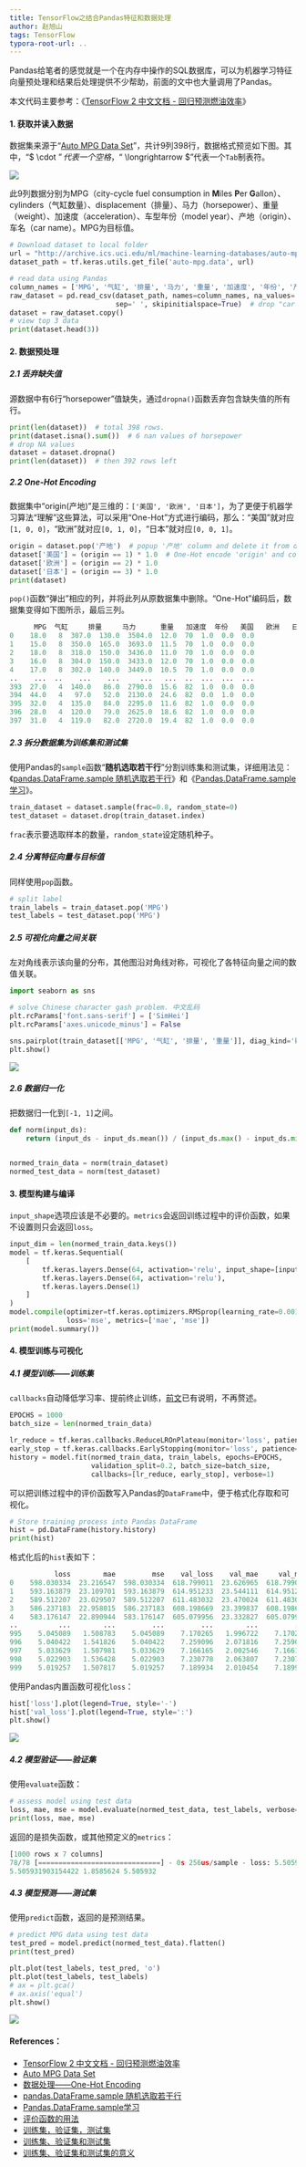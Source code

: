 ```yaml
---
title: TensorFlow之结合Pandas特征和数据处理
author: 赵旭山
tags: TensorFlow
typora-root-url: ..
---
```




Pandas给笔者的感觉就是一个在内存中操作的SQL数据库，可以为机器学习特征向量预处理和结果后处理提供不少帮助，前面的文中也大量调用了Pandas。

本文代码主要参考：《[TensorFlow 2 中文文档 - 回归预测燃油效率](https://geektutu.com/post/tf2doc-ml-basic-regression.html)》



#### 1. 获取并读入数据

数据集来源于“[Auto MPG Data Set](https://archive.ics.uci.edu/ml/datasets/auto+mpg)”，共计9列398行，数据格式预览如下图。其中，“$ \cdot $”代表一个空格，“$ \longrightarrow $”代表一个`Tab`制表符。

![](/assets/images/autoMPGPreview202003312227.jpg)

此9列数据分别为MPG（city-cycle fuel consumption in **M**iles **P**er **G**allon）、cylinders（气缸数量）、displacement（排量）、马力（horsepower）、重量（weight）、加速度（acceleration）、车型年份（model year）、产地（origin）、车名（car name）。MPG为目标值。

```python
# Download dataset to local folder
url = "http://archive.ics.uci.edu/ml/machine-learning-databases/auto-mpg/auto-mpg.data"
dataset_path = tf.keras.utils.get_file('auto-mpg.data', url)

# read data using Pandas
column_names = ['MPG', '气缸', '排量', '马力', '重量', '加速度', '年份', '产地']
raw_dataset = pd.read_csv(dataset_path, names=column_names, na_values='?', comment='\t',
                          sep=' ', skipinitialspace=True)  # drop "car name" using comment='t'
dataset = raw_dataset.copy()
# view top 3 data
print(dataset.head(3))
```

#### 2. 数据预处理

##### 2.1 丢弃缺失值

源数据中有6行“horsepower”值缺失，通过`dropna()`函数丢弃包含缺失值的所有行。

```python
print(len(dataset))  # total 398 rows.
print(dataset.isna().sum())  # 6 nan values of horsepower
# drop NA values
dataset = dataset.dropna()
print(len(dataset))  # then 392 rows left
```

##### 2.2 One-Hot Encoding

数据集中“origin(产地)”是三维的：`['美国', '欧洲', '日本']`，为了更便于机器学习算法“理解”这些算法，可以采用“One-Hot”方式进行编码，那么：“美国”就对应`[1, 0, 0]`，“欧洲”就对应`[0, 1, 0]`，“日本”就对应`[0, 0, 1]`。

```python
origin = dataset.pop('产地')  # popup '产地' column and delete it from dataset
dataset['美国'] = (origin == 1) * 1.0  # One-Hot encode 'origin' and concat to dataset
dataset['欧洲'] = (origin == 2) * 1.0
dataset['日本'] = (origin == 3) * 1.0
print(dataset)
```

`pop()`函数“弹出”相应的列，并将此列从原数据集中删除。“One-Hot”编码后，数据集变得如下图所示，最后三列。

```python
      MPG  气缸     排量     马力      重量   加速度  年份   美国   欧洲   日本
0    18.0   8  307.0  130.0  3504.0  12.0  70  1.0  0.0  0.0
1    15.0   8  350.0  165.0  3693.0  11.5  70  1.0  0.0  0.0
2    18.0   8  318.0  150.0  3436.0  11.0  70  1.0  0.0  0.0
3    16.0   8  304.0  150.0  3433.0  12.0  70  1.0  0.0  0.0
4    17.0   8  302.0  140.0  3449.0  10.5  70  1.0  0.0  0.0
..    ...  ..    ...    ...     ...   ...  ..  ...  ...  ...
393  27.0   4  140.0   86.0  2790.0  15.6  82  1.0  0.0  0.0
394  44.0   4   97.0   52.0  2130.0  24.6  82  0.0  1.0  0.0
395  32.0   4  135.0   84.0  2295.0  11.6  82  1.0  0.0  0.0
396  28.0   4  120.0   79.0  2625.0  18.6  82  1.0  0.0  0.0
397  31.0   4  119.0   82.0  2720.0  19.4  82  1.0  0.0  0.0
```

##### 2.3 拆分数据集为训练集和测试集

使用Pandas的`sample`函数“**随机选取若干行**”分割训练集和测试集，详细用法见：《[pandas.DataFrame.sample 随机选取若干行](https://blog.csdn.net/zhengxu25689/article/details/87347700)》和《[Pandas.DataFrame.sample学习](https://zhuanlan.zhihu.com/p/38255793)》。

```python
train_dataset = dataset.sample(frac=0.8, random_state=0)
test_dataset = dataset.drop(train_dataset.index)
```

`frac`表示要选取样本的数量，`random_state`设定随机种子。

##### 2.4 分离特征向量与目标值

同样使用`pop`函数。

```python
# split label
train_labels = train_dataset.pop('MPG')
test_labels = test_dataset.pop('MPG')
```

##### 2.5 可视化向量之间关联

左对角线表示该向量的分布，其他图沿对角线对称，可视化了各特征向量之间的数值关联。

```python
import seaborn as sns

# solve Chinese character gash problem. 中文乱码
plt.rcParams['font.sans-serif'] = ['SimHei']
plt.rcParams['axes.unicode_minus'] = False

sns.pairplot(train_dataset[['MPG', '气缸', '排量', '重量']], diag_kind='kde')
plt.show()
```

![](/assets/images/pairplot202003312331.jpeg)

##### 2.6 数据归一化

把数据归一化到`[-1, 1]`之间。

```python
def norm(input_ds):
    return (input_ds - input_ds.mean()) / (input_ds.max() - input_ds.min())


normed_train_data = norm(train_dataset)
normed_test_data = norm(test_dataset)
```

#### 3. 模型构建与编译

`input_shape`选项应该是不必要的。`metrics`会返回训练过程中的评价函数，如果不设置则只会返回`loss`。

```python
input_dim = len(normed_train_data.keys())
model = tf.keras.Sequential(
    [
        tf.keras.layers.Dense(64, activation='relu', input_shape=[input_dim, ]),
        tf.keras.layers.Dense(64, activation='relu'),
        tf.keras.layers.Dense(1)
    ]
)
model.compile(optimizer=tf.keras.optimizers.RMSprop(learning_rate=0.001),
              loss='mse', metrics=['mae', 'mse'])
print(model.summary())
```

#### 4. 模型训练与可视化

##### 4.1 模型训练——训练集

`callbacks`自动降低学习率、提前终止训练，[前文](https://yuwenxianglong.github.io/2020/03/30/TensorFlow%E4%B9%8BRNN%E9%A2%84%E6%B5%8B%E6%9C%AA%E6%9D%A5%E6%95%B0%E6%8D%AE.html)已有说明，不再赘述。

```python
EPOCHS = 1000
batch_size = len(normed_train_data)

lr_reduce = tf.keras.callbacks.ReduceLROnPlateau(monitor='loss', patience=10)
early_stop = tf.keras.callbacks.EarlyStopping(monitor='loss', patience=20)
history = model.fit(normed_train_data, train_labels, epochs=EPOCHS,
                    validation_split=0.2, batch_size=batch_size,
                    callbacks=[lr_reduce, early_stop], verbose=1)
```

可以把训练过程中的评价函数写入Pandas的`DataFrame`中，便于格式化存取和可视化。

```python
# Store training process into Pandas DataFrame
hist = pd.DataFrame(history.history)
print(hist)
```

格式化后的`hist`表如下：

```python
           loss        mae         mse    val_loss    val_mae     val_mse     lr
0    598.030334  23.216547  598.030334  618.799011  23.626965  618.799011  0.001
1    593.163879  23.109701  593.163879  614.951233  23.544111  614.951233  0.001
2    589.512207  23.029507  589.512207  611.483032  23.470024  611.483032  0.001
3    586.237183  22.958015  586.237183  608.198669  23.399837  608.198669  0.001
4    583.176147  22.890944  583.176147  605.079956  23.332827  605.079956  0.001
..          ...        ...         ...         ...        ...         ...    ...
995    5.045089   1.508783    5.045089    7.170265   1.996722    7.170265  0.001
996    5.040422   1.541826    5.040422    7.259096   2.071816    7.259096  0.001
997    5.033629   1.507981    5.033629    7.166165   2.002546    7.166165  0.001
998    5.022903   1.536428    5.022903    7.230778   2.063807    7.230778  0.001
999    5.019257   1.507817    5.019257    7.189934   2.010454    7.189934  0.001
```

使用Pandas内置函数可视化`loss`：

```python
hist['loss'].plot(legend=True, style='-')
hist['val_loss'].plot(legend=True, style=':')
plt.show()
```

![](/assets/images/trainingloss202003312357.jpeg)

##### 4.2 模型验证——验证集

使用`evaluate`函数：

```python
# assess model using test data
loss, mae, mse = model.evaluate(normed_test_data, test_labels, verbose=1)  # 78 test data
print(loss, mae, mse)
```

返回的是损失函数，或其他预定义的`metrics`：

```python
[1000 rows x 7 columns]
78/78 [==============================] - 0s 256us/sample - loss: 5.5059 - mae: 1.8586 - mse: 5.5059
5.505931903154422 1.8585624 5.505932
```

##### 4.3 模型预测——测试集

使用`predict`函数，返回的是预测结果。

```python
# predict MPG data using test data
test_pred = model.predict(normed_test_data).flatten()
print(test_pred)

plt.plot(test_labels, test_pred, 'o')
plt.plot(test_labels, test_labels)
# ax = plt.gca()
# ax.axis('equal')
plt.show()
```

![](/assets/images/autoMPGPrediction202003312358.jpeg)

#### References：

* [TensorFlow 2 中文文档 - 回归预测燃油效率](https://geektutu.com/post/tf2doc-ml-basic-regression.html)
* [Auto MPG Data Set](https://archive.ics.uci.edu/ml/datasets/auto+mpg)
* [数据处理——One-Hot Encoding](https://blog.csdn.net/google19890102/article/details/44039761)
* [pandas.DataFrame.sample 随机选取若干行](https://blog.csdn.net/zhengxu25689/article/details/87347700)
* [Pandas.DataFrame.sample学习](https://zhuanlan.zhihu.com/p/38255793)
* [评价函数的用法](https://keras.io/zh/metrics/)
* [训练集，验证集，测试集](https://blog.csdn.net/qq_40597317/article/details/80639289)
* [训练集、验证集和测试集](https://zhuanlan.zhihu.com/p/48976706)
* [训练集、验证集和测试集的意义](https://www.jianshu.com/p/7e032a8aaad5)